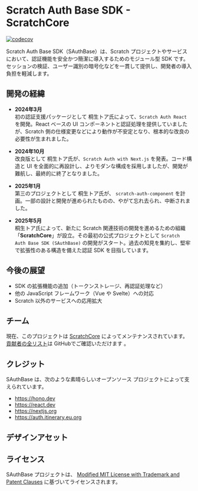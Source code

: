 # Scratch Auth Base SDK - ScratchCore

[![codecov](https://codecov.io/gh/scratchcore/sauthbase/branch/main/graph/badge.svg)](https://codecov.io/gh/scratchcore/sauthbase)

Scratch Auth Base SDK（SAuthBase）は、Scratch プロジェクトやサービスにおいて、認証機能を安全かつ簡潔に導入するためのモジュール型 SDK です。セッションの検証、ユーザー識別の暗号化などを一貫して提供し、開発者の導入負担を軽減します。

## 開発の経緯

- **2024年3月**  
  初の認証支援パッケージとして 桐生トア氏によって、`Scratch Auth React` を開発。React ベースの UI コンポーネントと認証処理を提供していましたが、Scratch 側の仕様変更などにより動作が不安定となり、根本的な改良の必要性が生まれました。

- **2024年10月**  
  改良版として 桐生トア氏が、`Scratch Auth with Next.js` を発表。コード構造と UI を全面的に再設計し、よりモダンな構成を採用しましたが、開発が難航し、最終的に終了となりました。

- **2025年1月**  
  第三のプロジェクトとして 桐生トア氏が、 `scratch-auth-component` を計画。一部の設計と開発が進められたものの、やがて忘れ去られ、中断されました。

- **2025年5月**  
  桐生トア氏によって、新たに Scratch 関連技術の開発を進めるための組織「**ScratchCore**」が設立。その最初の公式プロジェクトとして `Scratch Auth Base SDK (SAuthBase)` の開発がスタート。過去の知見を集約し、堅牢で拡張性のある構造を備えた認証 SDK を目指しています。

## 今後の展望

- SDK の拡張機能の追加（トークンストレージ、再認証処理など）
- 他の JavaScript フレームワーク（Vue や Svelte）への対応
- Scratch 以外のサービスへの応用拡大

## チーム

現在、このプロジェクトは [ScratchCore](https://github.com/scratchcore) によってメンテナンスされています。[貢献者の全リスト](https://github.com/scratchcore/sauthbase/graphs/contributors)は  GitHubでご確認いただけます 。

## クレジット

SAuthBase は、次のような素晴らしいオープンソース プロジェクトによって支えられています。

- https://hono.dev
- https://react.dev
- https://nextjs.org
- https://auth.itinerary.eu.org

## デザインアセット

## ライセンス

SAuthBase プロジェクトは、 [Modified MIT License with Trademark and Patent Clauses](/license) に基づいてライセンスされます。
